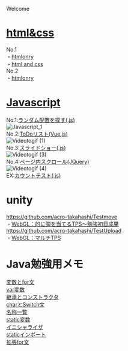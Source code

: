 Welcome

# [html&css](https://github.com/acro-takahashi/html-and-css)
No.1  
・[htmlonry](https://acro-takahashi.github.io/html-and-css/htmlonly/No.1/)  
・[html and css](https://acro-takahashi.github.io/html-and-css/html_and_scc/No.1/)  
No.2  
・[htmlonry](https://acro-takahashi.github.io/html-and-css/htmlonly/No.2/)  

# [Javascript](https://github.com/acro-takahashi/Javascript)
No.1:[ランダム配置を探す(.js)](https://acro-takahashi.github.io/Javascript/No.1/)  
![Javascript_1](https://user-images.githubusercontent.com/91651462/137687394-0745827c-5cf7-4c11-9873-c8702fd5ccd5.gif)  
No.2:[ToDoリスト(Vue.js)](https://acro-takahashi.github.io/Javascript/No.2/)  
![Videotogif (1)](https://user-images.githubusercontent.com/91651462/141824870-231d37ae-cd7b-432d-902d-646980f6470c.gif)  
No.3:[スライドショー(.js)](https://acro-takahashi.github.io/Javascript/No.3/)  
![Videotogif (3)](https://user-images.githubusercontent.com/91651462/146885202-6c98c8f1-4f98-4977-97a6-92f982743bba.gif)  
No.4:[ページ内スクロール(JQuery)](https://acro-takahashi.github.io/Javascript/No.4/)  
![Videotogif (4)](https://user-images.githubusercontent.com/91651462/147399326-a37f9ec3-9089-48cb-ba17-d5d3c2c3f08a.gif)  
EX:[カウントテスト(.js)](https://acro-takahashi.github.io/Javascript/counttest/)

# unity
https://github.com/acro-takahashi/Testmove  
・[WebGL：的に弾を当てるTPS～勉強初日成果](https://acro-takahashi.github.io/Testmove/)  
https://github.com/acro-takahashi/TestUpload  
・[WebGL：マルチTPS](https://unityroom.com/games/customtest)

# Java勉強用メモ
[変数とfor文](https://paiza.io/projects/rXOW3xphvtrAQSZdR6vxMA)  
[var変数](https://paiza.io/projects/RGDQpTBwYu0EATr95y-ZkA)  
[継承とコンストラクタ](https://paiza.io/projects/eE90EpUsnzAOXPRUqao7oA)  
[charとSwitch文](https://paiza.io/projects/oHvRNTbl-Zop8mPvdqhZvA)  
[名称一覧](https://paiza.io/projects/_nAVhY7KD_3wc-aAfwAfjA)  
[static変数](https://paiza.io/projects/IaGUECUV9KlFND9RYwnouQ?language=java)  
[イニシャライザ](https://paiza.io/projects/q5gickrrvSUCbPi6bgkl7g?language=java)  
[staticインポート](https://paiza.io/projects/DvjrJn6aGtYlJ3NLV6ptNQ?language=java)  
[拡張for文](https://paiza.io/projects/fbdXo44fd1LOQqlLxFOWGw)
